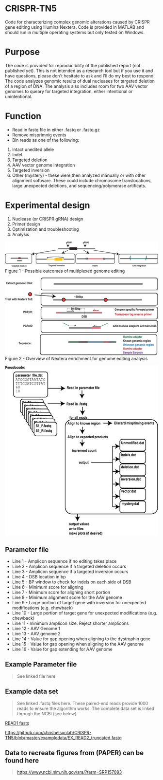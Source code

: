 # CRISPR-TN5
Code for characterizing complex genomic alterations caused by CRISPR gene editing using Illumina Nextera. Code is provided in MATLAB and should run in multiple operating systems but only tested on Windows. 

# Purpose
The code is provided for reproducibility of the published report (not published yet). This is not intended as a research tool but if you use it and have questions, please don't hesitate to ask and I'll do my best to respond. The code analyzes genomic results of dual nucleases for targeted deletion of a region of DNA. The analysis also includes room for two AAV vector genomes to queary for targeted integration, either intentional or unintentional.

# Function
- Read in fastq file in either .fastq or .fastq.gz
- Remove misprimnig events
- Bin reads as one of the following:
1. Intact unedited allele
2. Indel
3. Targeted deletion
4. AAV vector genome integration
5. Targeted inversion
6. Other (mystery) - these were then analyzed manually or with other alignment software. These could include chromosome translocations, large unexpected deletions, and sequencing/polymerase artificats. 

# Experimental  design
1. Nuclease (or CRISPR gRNA) design
2. Primer design
3. Optimization and troubleshooting
4. Analysis

![Figure 1](https://github.com/chrisnelsonlab/CRISPR-TN5/blob/master/images/Nextera_Fig1.png)
Figure 1 - Possible outcomes of multiplexed genome editing

![Figure 2](https://github.com/chrisnelsonlab/CRISPR-TN5/blob/master/images/Nextera_Fig2.png)
Figure 2 - Overview of Nextera enrichment for genome editing analysis

![Figure 3](https://github.com/chrisnelsonlab/CRISPR-TN5/blob/master/images/Nextera_Fig3.png)

## Parameter file
- Line 1 - Amplicon sequence if no editing takes place
- Line 2 - Amplicon sequence if a targeted deletion occurs
- Line 3 - Amplicon sequence if a targeted inversion occurs
- Line 4 - DSB location in bp
- Line 5 - BP window to check for indels on each side of DSB
- Line 6 - Minimum score for aligning 
- Line 7 - Minimum score for aligning short portion
- Line 8 - Minimum alignment score for the AAV genome
- Line 9 - Large portion of target gene with inversion for unexpected modifications (e.g. chewback)
- Line 10 -  Large portion of target gene for unexpected modifications (e.g. chewback)
- Line 11 - minimum amplicon size. Reject shorter amplicons
- Line 12 - AAV Genome 1
- Line 13 - AAV genome 2
- Line 14 - Value for gap opening when aligning to the dystrophin gene
- Line 15 - Value for gap opening when aligning to the AAV genome
- Line 16 - Value for gap extending for AAV genome

## Example Parameter file
> See linked file here

## Example data set
> See linked .fastq files here. These paired-end reads provide 1000 reads to ensure the algorithm works. The complete data set is linked through the NCBI (see below).

<a href="https://github.com/chrisnelsonlab/CRISPR-TN5/blob/master/exampledata/EX_READ1_truncated.fastq">READ1 fastq</a>

https://github.com/chrisnelsonlab/CRISPR-TN5/blob/master/exampledata/EX_READ2_truncated.fastq

## Data to recreate figures from (PAPER) can be found here
> https://www.ncbi.nlm.nih.gov/sra/?term=SRP157083
